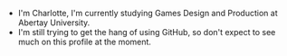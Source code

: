 - I'm Charlotte, I'm currently studying Games Design and Production at Abertay University.
- I'm still trying to get the hang of using GitHub, so don't expect to see much on this profile at the moment.

<!---
xCH4RZ4x/xCH4RZ4x is a ✨ special ✨ repository because its `README.md` (this file) appears on your GitHub profile.
You can click the Preview link to take a look at your changes.
--->
